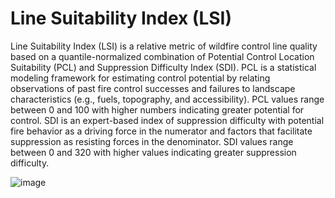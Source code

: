 # Line Suitability Index (LSI)
Line Suitability Index (LSI) is a relative metric of wildfire control line quality based on a quantile-normalized combination of Potential Control Location Suitability (PCL) and Suppression Difficulty Index (SDI). PCL is a statistical modeling framework for estimating control potential by relating observations of past fire control successes and failures to landscape characteristics (e.g., fuels, topography, and accessibility). PCL values range between 0 and 100 with higher numbers indicating greater potential for control. SDI is an expert-based index of suppression difficulty with potential fire behavior as a driving force in the numerator and factors that facilitate suppression as resisting forces in the denominator. SDI values range between 0 and 320 with higher values indicating greater suppression difficulty.

![image](https://github.com/bengannon-fc/Line_suitability_index/assets/81584637/f440202f-c7d0-4895-b4dd-2921b4dc4a92)

